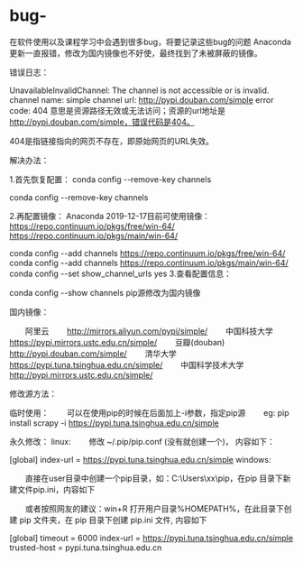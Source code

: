 # bug-
在软件使用以及课程学习中会遇到很多bug，将要记录这些bug的问题
Anaconda更新一直报错，修改为国内镜像也不好使，最终找到了未被屏蔽的镜像。

错误日志：

UnavailableInvalidChannel: The channel is not accessible or is invalid.
  channel name: simple
  channel url: http://pypi.douban.com/simple
  error code: 404
意思是资源路径无效或无法访问；资源的url地址是 http://pypi.douban.com/simple，错误代码是404。

404是指链接指向的网页不存在，即原始网页的URL失效。

解决办法：

1.首先恢复配置： conda config --remove-key channels

 conda config --remove-key channels 

2.再配置镜像： Anaconda 2019-12-17目前可使用镜像：https://repo.continuum.io/pkgs/free/win-64/  https://repo.continuum.io/pkgs/main/win-64/

conda config --add channels https://repo.continuum.io/pkgs/free/win-64/
conda config --add channels https://repo.continuum.io/pkgs/main/win-64/ 
conda config --set show_channel_urls yes
3.查看配置信息：

conda config --show channels
pip源修改为国内镜像

国内镜像：

  阿里云  　　http://mirrors.aliyun.com/pypi/simple/ 
  中国科技大学  　　https://pypi.mirrors.ustc.edu.cn/simple/ 
  豆瓣(douban) 　　http://pypi.douban.com/simple/ 
  清华大学 　　https://pypi.tuna.tsinghua.edu.cn/simple/ 
  中国科学技术大学 　　http://pypi.mirrors.ustc.edu.cn/simple/

修改源方法：

临时使用： 
　　可以在使用pip的时候在后面加上-i参数，指定pip源 
　　eg: pip install scrapy -i https://pypi.tuna.tsinghua.edu.cn/simple

永久修改： 
linux: 
　　修改 ~/.pip/pip.conf (没有就创建一个)， 内容如下：

[global]
 index-url = https://pypi.tuna.tsinghua.edu.cn/simple
windows: 

　　直接在user目录中创建一个pip目录，如：C:\Users\xx\pip，在pip 目录下新建文件pip.ini，内容如下

　　或者按照网友的建议：win+R 打开用户目录%HOMEPATH%，在此目录下创建 pip 文件夹，在 pip 目录下创建 pip.ini 文件, 内容如下

[global]
timeout = 6000
index-url = https://pypi.tuna.tsinghua.edu.cn/simple
trusted-host = pypi.tuna.tsinghua.edu.cn
